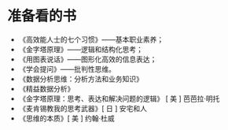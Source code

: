 # 准备看的书

- 《高效能人士的七个习惯》——基本职业素养；
- 《金字塔原理》——逻辑和结构化思考；
- 《用图表说话》——图形化高效的信息表达；
- 《学会提问》——批判性思维。
- 《数据分析思维：分析方法和业务知识》
- 《精益数据分析》
- 《金字塔原理：思考、表达和解决问题的逻辑》 [ 美 ] 芭芭拉·明托 
- 《麦肯锡教我的思考武器》[ 日 ] 安宅和人
- 《思维的本质》[ 美 ] 约翰·杜威
